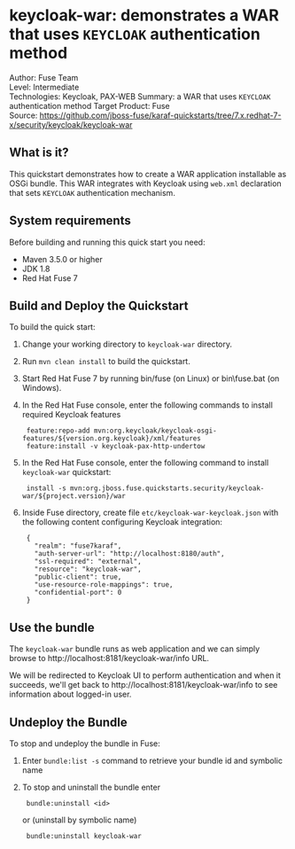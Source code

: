 keycloak-war: demonstrates a WAR that uses `KEYCLOAK` authentication method
==========================
Author: Fuse Team  
Level: Intermediate  
Technologies: Keycloak, PAX-WEB
Summary: a WAR that uses `KEYCLOAK` authentication method
Target Product: Fuse  
Source: <https://github.com/jboss-fuse/karaf-quickstarts/tree/7.x.redhat-7-x/security/keycloak/keycloak-war>


What is it?
-----------
This quickstart demonstrates how to create a WAR application installable as OSGi bundle.
This WAR integrates with Keycloak using `web.xml` declaration that sets `KEYCLOAK` authentication mechanism.


System requirements
-------------------
Before building and running this quick start you need:

* Maven 3.5.0 or higher
* JDK 1.8
* Red Hat Fuse 7


Build and Deploy the Quickstart
-------------------------------

To build the quick start:

1. Change your working directory to `keycloak-war` directory.
2. Run `mvn clean install` to build the quickstart.
3. Start Red Hat Fuse 7 by running bin/fuse (on Linux) or bin\fuse.bat (on Windows).
4. In the Red Hat Fuse console, enter the following commands to install required Keycloak features

        feature:repo-add mvn:org.keycloak/keycloak-osgi-features/${version.org.keycloak}/xml/features
        feature:install -v keycloak-pax-http-undertow

5. In the Red Hat Fuse console, enter the following command to install `keycloak-war` quickstart:

        install -s mvn:org.jboss.fuse.quickstarts.security/keycloak-war/${project.version}/war

6. Inside Fuse directory, create file `etc/keycloak-war-keycloak.json` with the following content configuring Keycloak integration:

        {
          "realm": "fuse7karaf",
          "auth-server-url": "http://localhost:8180/auth",
          "ssl-required": "external",
          "resource": "keycloak-war",
          "public-client": true,
          "use-resource-role-mappings": true,
          "confidential-port": 0
        }


Use the bundle
--------------

The `keycloak-war` bundle runs as web application and we can simply browse to http://localhost:8181/keycloak-war/info URL.

We will be redirected to Keycloak UI to perform authentication and when it succeeds, we'll get back to http://localhost:8181/keycloak-war/info
to see information about logged-in user. 


Undeploy the Bundle
-------------------

To stop and undeploy the bundle in Fuse:

1. Enter `bundle:list -s` command to retrieve your bundle id and symbolic name
2. To stop and uninstall the bundle enter

        bundle:uninstall <id>

    or (uninstall by symbolic name)

        bundle:uninstall keycloak-war
